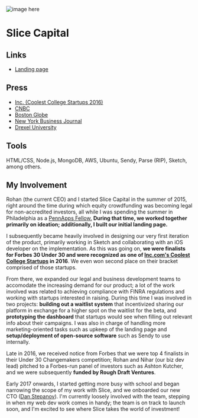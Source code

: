 ![image here](/img/work/slice.png)

# Slice Capital

## Links

* [Landing page](//slice.capital)

## Press

* [Inc. (Coolest College Startups 2016)](https://www.inc.com/profile/slice-capital)
* [CNBC](https://www.cnbc.com/2016/05/03/meet-the-man-out-to-disrupt-venture-capital-crowdfunding-equity-jobs-act.html)
* [Boston Globe](https://www.bostonglobe.com/business/2016/10/16/prizes-abound-for-startups-trying-change-world/ouqnxwGaAMnjmGBeE1U4MI/story.html)
* [New York Business Journal](http://www.bizjournals.com/newyork/news/2015/12/07/ivy-league-startup-founders-vie-to-be-the-next.html)
* [Drexel University](https://drexel.edu/law/about/news/articles/overview/2016/March/Coolest-Startup-03182016/)

## Tools

HTML/CSS, Node.js, MongoDB, AWS, Ubuntu, Sendy, Parse (RIP), Sketch, among others.

## My Involvement

Rohan (the current CEO) and I started Slice Capital in the summer of 2015, right around the time during which equity crowdfunding was becoming legal for non-accredited investors, all while I was spending the summer in Philadelphia as a [PennApps Fellow.](http://pennappsfellows.com) **During that time, we worked together primarily on ideation; additionally, I built our initial landing page.**

I subsequently became heavily involved in designing our very first iteration of the product, primarily working in Sketch and collaborating with an iOS developer on the implementation. As this was going on, **we were finalists for Forbes 30 Under 30 and were recognized as one of [Inc.com's Coolest College Startups]() in 2016**. We even won second place on their bracket comprised of those startups.

From there, we expanded our legal and business development teams to accomodate the increasing demand for our product; a lot of the work involved was related to achieving compliance with FINRA regulations and working with startups interested in raising. During this time I was involved in two projects: **building out a waitlist system** that incentivized sharing our platform in exchange for a higher spot on the waitlist for the beta, and **prototyping the dashboard** that startups would see when filling out relevant info about their campaigns. I was also in charge of handling more marketing-oriented tasks such as upkeep of the landing page and **setup/deployment of open-source software** such as Sendy to use internally.

Late in 2016, we received notice from Forbes that we were top 4 finalists in their Under 30 Changemakers competition; Rohan and Nihar (our biz dev lead) pitched to a Forbes-run panel of investors such as Ashton Kutcher, and we were subsequently **funded by Rough Draft Ventures**.

Early 2017 onwards, I started getting more busy with school and began narrowing the scope of my work with Slice, and we onboarded our new CTO ([Dan Stepanov](http://danstepanov.com)). I'm currently loosely involved with the team, stepping in when my web dev work comes in handy; the team is on track to launch soon, and I'm excited to see where Slice takes the world of investment!

